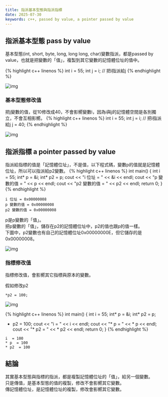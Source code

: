 ```yaml
---
title: 指派基本型態與指派指標
date: 2025-07-30
keywords: c++, passed by value, a pointer passed by value
---
```

## 指派基本型態 pass by value
基本型態(int, short, byte, long, long long, char)變數指派，都是passed by value，也就是把變數的「值」，複製到其它變數的記憶體位址的值中。

{% highlight c++ linenos %}
int i = 55;
int j = i; // 把i指派給j
{% endhighlight %}

![img]({{site.imgurl}}/pointer/pass_value.png)

### 基本型態修改值
把j變數的值，從10修改成40，不會影嚮變數i，因為i與j的記憶體空間是各別獨立，不會互相影嚮。
{% highlight c++ linenos %}
int i = 55;
int j = i; // 把i指派給j
j = 40;
{% endhighlight %}

![img]({{site.imgurl}}/pointer/pass_value2.png)

## 指派指標 a pointer passed by value
指派給指標的值是「記憶體位址」，不是值，以下程式碼，變數p的值就是記憶體位址，所以可以指派給p2變數。
{% highlight c++ linenos %}
int main() {
  int i = 55;
  int* p = &i;
  int* p2 = p;
  cout << "i 位址 = " << &i << endl;
  cout << "p 變數的值 = " << p << endl;
  cout << "p2 變數的值 = " << p2 << endl;
  return 0;
}
{% endhighlight %}
```
i 位址 = 0x00000008 
p 變數的值 = 0x00000008
p2 變數的值 = 0x00000008
```

p是p變數的「值」。<br>
把p變數的「值」，儲存在p2的記憶體位址中，p2的值也跟p的值一樣。<br>
下圖中，p2變數也有自己的記憶體位址0x00000000E，但它儲存的是0x00000008。<br>

![img]({{site.imgurl}}/pointer/pointer_memory4.png)

### 指標修改值
指標修改值，會影嚮其它指標與原本的變數。

假如修改p2
```
*p2 = 100;
```

![img]({{site.imgurl}}/pointer/pass_address1.png)

{% highlight c++ linenos %}
int main() {
  int i = 55;
  int* p = &i;
  int* p2 = p;
  * p2 = 100;
  cout << "i  = " << i << endl;
  cout << "* p  = " << * p << endl;
  cout << "* p2  = " << * p2 << endl;
  return 0;
}
{% endhighlight %}
```
i  = 100
* p  = 100
* p2  = 100
```

## 結論
其實基本型態與指標的指派，都是複製記憶體位址的「值」，給另一個變數。<br>
只是傳值，是基本型態的值的複製，修改不會影嚮其它變數。<br>
傳記憶體位址，是記憶體位址的複製，修改會影嚮其它變數。<br>
